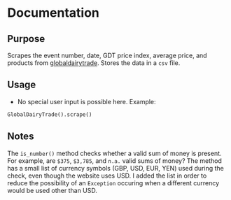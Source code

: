 # Documentation
## Purpose
Scrapes the event number, date, GDT price index, average price, and products from [globaldairytrade](https://www.globaldairytrade.info/en/product-results/). Stores the data in a `csv` file.

## Usage
* No special user input is possible here. Example:
```python
GlobalDairyTrade().scrape()
```

## Notes
The `is_number()` method checks whether a valid sum of money is present. For example, are `$375`, `$3,785`, and `n.a.` valid sums of money? The method has a small list of currency symbols (GBP, USD, EUR, YEN) used during the check, even though the website uses USD. I added the list in order to reduce the possibility of an `Exception` occuring when a different currency would be used other than USD.

